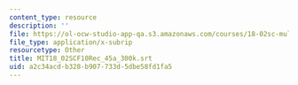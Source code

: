 ```yaml
---
content_type: resource
description: ''
file: https://ol-ocw-studio-app-qa.s3.amazonaws.com/courses/18-02sc-multivariable-calculus-fall-2010/a2c34acdb328b907733d5dbe58fd1fa5_MIT18_02SCF10Rec_45a_300k.srt
file_type: application/x-subrip
resourcetype: Other
title: MIT18_02SCF10Rec_45a_300k.srt
uid: a2c34acd-b328-b907-733d-5dbe58fd1fa5
---
```

